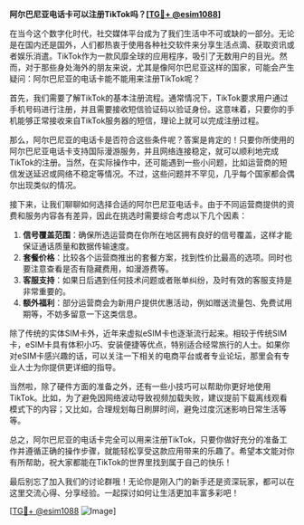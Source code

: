 **阿尔巴尼亚电话卡可以注册TikTok吗？[[TG💪+ @esim1088](https://t.me/s/esim1088)]**

在当今这个数字化时代，社交媒体平台成为了我们生活中不可或缺的一部分。无论是在国内还是国外，人们都热衷于使用各种社交软件来分享生活点滴、获取资讯或者娱乐消遣。TikTok作为一款风靡全球的应用程序，吸引了无数用户的目光。然而，对于那些身处海外的朋友来说，尤其是像阿尔巴尼亚这样的国家，可能会产生疑问：阿尔巴尼亚的电话卡能不能用来注册TikTok呢？

首先，我们需要了解TikTok的基本注册流程。通常情况下，TikTok要求用户通过手机号码进行注册，并且需要接收短信验证码以验证身份。这意味着，只要你的手机能够正常接收来自TikTok服务器的短信，理论上就可以完成注册过程。

那么，阿尔巴尼亚的电话卡是否符合这些条件呢？答案是肯定的！只要你所使用的阿尔巴尼亚电话卡支持国际漫游服务，并且网络连接稳定，就可以顺利地完成TikTok的注册。当然，在实际操作中，还可能遇到一些小问题，比如运营商的短信发送延迟或网络不稳定等情况。不过，这些问题并不罕见，几乎每个国家都会偶尔出现类似的情况。

接下来，让我们聊聊如何选择合适的阿尔巴尼亚电话卡。由于不同运营商提供的资费和服务内容各有差异，因此在挑选时需要综合考虑以下几个因素：

1. **信号覆盖范围**：确保所选运营商在你所在地区拥有良好的信号覆盖，这样才能保证通话质量和数据传输速度。
2. **套餐价格**：比较各个运营商推出的套餐方案，找到性价比最高的选项。同时也要注意查看是否有隐藏费用，如漫游费等。
3. **客服支持**：如果日后遇到任何技术问题或者账单纠纷，及时有效的客服支持是非常重要的。
4. **额外福利**：部分运营商会为新用户提供优惠活动，例如赠送流量包、免费试用期等，不妨多留意一下这类信息。

除了传统的实体SIM卡外，近年来虚拟eSIM卡也逐渐流行起来。相较于传统SIM卡，eSIM卡具有体积小巧、安装便捷等优点，特别适合经常旅行的人士。如果你对eSIM卡感兴趣的话，可以关注一下相关的电商平台或者专业论坛，那里会有专业人士为你提供更详细的指导。

当然啦，除了硬件方面的准备之外，还有一些小技巧可以帮助你更好地使用TikTok。比如，为了避免因网络波动导致视频加载失败，建议提前下载离线观看模式下的内容；又比如，合理规划每日刷屏时间，避免过度沉迷影响日常生活等等。

总之，阿尔巴尼亚的电话卡完全可以用来注册TikTok，只要你做好充分的准备工作并遵循正确的操作步骤，就能轻松享受这款应用带来的乐趣了。希望本文能对你有所帮助，祝大家都能在TikTok的世界里找到属于自己的快乐！

最后别忘了加入我们的讨论群哦！无论你是刚入门的新手还是资深玩家，都可以在这里交流心得、分享经验。一起探讨如何让生活更加丰富多彩吧！

[[TG💪+ @esim1088](https://t.me/s/esim1088) ![Image](https://i.postimg.cc/4NQfJmqS/Snipaste-2025-05-13-00-14-12.png)]